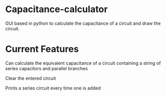 # Capacitance-calculator
GUI based in python to calculate the capacitance of a circuit and draw the circuit.

# Current Features 
Can calculate the equivalent capacitance of a circuit containing a string of series capacitors and parallel
 branches
 
 Clear the entered circuit
 
 Prints a series circuit every time one is added
 
 
 
